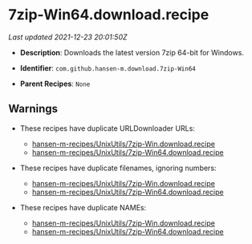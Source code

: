 # 7zip-Win64.download.recipe

_Last updated 2021-12-23 20:01:50Z_

- **Description**: Downloads the latest version 7zip 64-bit for Windows.

- **Identifier**: `com.github.hansen-m.download.7zip-Win64`

- **Parent Recipes**: `None`


## Warnings

- These recipes have duplicate URLDownloader URLs:
    - [hansen-m-recipes/UnixUtils/7zip-Win.download.recipe](/autopkg-dupe-tracker/hansen-m-recipes/UnixUtils/7zip-Win.download.recipe)
    - [hansen-m-recipes/UnixUtils/7zip-Win64.download.recipe](/autopkg-dupe-tracker/hansen-m-recipes/UnixUtils/7zip-Win64.download.recipe)

- These recipes have duplicate filenames, ignoring numbers:
    - [hansen-m-recipes/UnixUtils/7zip-Win.download.recipe](/autopkg-dupe-tracker/hansen-m-recipes/UnixUtils/7zip-Win.download.recipe)
    - [hansen-m-recipes/UnixUtils/7zip-Win64.download.recipe](/autopkg-dupe-tracker/hansen-m-recipes/UnixUtils/7zip-Win64.download.recipe)

- These recipes have duplicate NAMEs:
    - [hansen-m-recipes/UnixUtils/7zip-Win.download.recipe](/autopkg-dupe-tracker/hansen-m-recipes/UnixUtils/7zip-Win.download.recipe)
    - [hansen-m-recipes/UnixUtils/7zip-Win64.download.recipe](/autopkg-dupe-tracker/hansen-m-recipes/UnixUtils/7zip-Win64.download.recipe)